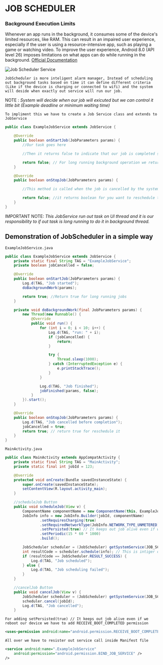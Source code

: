 # JOB SCHEDULER

### Background Execution Limits
Whenever an app runs in the background, it consumes some of the device's limited resources, like RAM. This can result in an impaired user experience, especially if the user is using a resource-intensive app, such as playing a game or watching video. To improve the user experience, Android 8.0 (API level 26) imposes limitations on what apps can do while running in the background. [Official Documentation](https://developer.android.com/about/versions/oreo/background)

![Job Scheduler Service](https://user.oc-static.com/upload/2018/05/16/15264852994194_1516973769774_JobScheduler.png)

`JobScheduler is more inteligent alarm manager, Instead of scheduling out background tasks based on time it can define different criteria (Like if the device is charging or connected to wifi) and the system will deside when exactly out service will run our job.`

NOTE : _System will decide when our job will exicuted but we can control it little bit (Example deadline or minimum waiting time)_

`To impliment this we have to create a Job Service class and extends to JobService`

```java
public class ExampleJobService extends JobService {

    @Override
    public boolean onStartJob(JobParameters params) {
        //Our task goes here

        //Then it returns false to indicate that our job is completed successfully and device goes to sleep...

        return false; // For long running background operation we return true to keep device WAKE_LOCK so that our job is finished and it is our responsibility to cancel that job manually by calling jobFinished() with jobParams as parameter and second parameter for needsReschedule which is boolean.
    }

    @Override
    public boolean onStopJob(JobParameters params) {

        //This method is called when the job is cancelled by the system (e.g. we give requred wifi connection but user turn off the wifi connection)

        return false; //it returns boolean for you want to reschedule the job or not. If true then it will rescheduled.
    }
}
```

IMPORTANT NOTE: _This JobService run out task on UI thread and it is our responsibility to if out task is long running to do it in background thread._

## Demonstration of JobScheduler in a simple way

`ExampleJobService.java`

```java
public class ExampleJobService extends JobService {
    private static final String TAG = "ExampleJobService";
    private boolean jobCancelled = false;

    @Override
    public boolean onStartJob(JobParameters params) {
        Log.d(TAG, "Job started");
        doBackgroundWork(params);

        return true; //Return true for long running jobs
    }

    private void doBackgroundWork(final JobParameters params) {
        new Thread(new Runnable() {
            @Override
            public void run() {
                for (int i = 0; i < 10; i++) {
                    Log.d(TAG, "run: " + i);
                    if (jobCancelled) {
                        return;
                    }

                    try {
                        Thread.sleep(1000);
                    } catch (InterruptedException e) {
                        e.printStackTrace();
                    }
                }

                Log.d(TAG, "Job finished");
                jobFinished(params, false);
            }
        }).start();
    }

    @Override
    public boolean onStopJob(JobParameters params) {
        Log.d(TAG, "Job cancelled before completion");
        jobCancelled = true;
        return true; // return true for reschedule it
    }
}
```
`MainActivity.java`
```java
public class MainActivity extends AppCompatActivity {
    private static final String TAG = "MainActivity";
    private static final int jobId = 123;

    @Override
    protected void onCreate(Bundle savedInstanceState) {
        super.onCreate(savedInstanceState);
        setContentView(R.layout.activity_main);
    }

    //scheduleJob Button
    public void scheduleJob(View v) {
        ComponentName componentName = new ComponentName(this, ExampleJobService.class);
        JobInfo info = new JobInfo.Builder(jobId, componentName)
                .setRequiresCharging(true)
                .setRequiredNetworkType(JobInfo.NETWORK_TYPE_UNMETERED)
                .setPersisted(true) // It keeps out job alive even if we reboot our device
                .setPeriodic(15 * 60 * 1000)
                .build();

        JobScheduler scheduler = (JobScheduler) getSystemService(JOB_SCHEDULER_SERVICE);
        int resultCode = scheduler.schedule(info); // This is intiger only for ensured that everything is successful
        if (resultCode == JobScheduler.RESULT_SUCCESS) {
            Log.d(TAG, "Job scheduled");
        } else {
            Log.d(TAG, "Job scheduling failed");
        }
    }

    //cancelJob Button
    public void cancelJob(View v) {
        JobScheduler scheduler = (JobScheduler) getSystemService(JOB_SCHEDULER_SERVICE);
        scheduler.cancel(jobId);
        Log.d(TAG, "Job cancelled");
    }
```

`For adding setPersisted(true) // It keeps out job alive even if we reboot our device we have to add RECEIVE_BOOT_COMPLETED permission`

```xml
<uses-permission android:name="android.permission.RECEIVE_BOOT_COMPLETED"/>
```

`All over we have to resister out service call inside Manifest file`

```xml
<service android:name=".ExampleJobService"
    android:permission="android.permission.BIND_JOB_SERVICE" />
/>
```